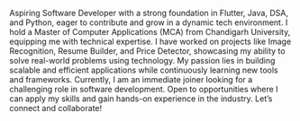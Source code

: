 Aspiring Software Developer with a strong foundation in Flutter, Java, DSA, and Python, eager to contribute and grow in a dynamic tech environment. I hold a Master of Computer Applications (MCA) from Chandigarh University, equipping me with technical expertise.
I have worked on projects like Image Recognition, Resume Builder, and Price Detector, showcasing my ability to solve real-world problems using technology. My passion lies in building scalable and efficient applications while continuously learning new tools and frameworks.
Currently, I am an immediate joiner looking for a challenging role in software development. Open to opportunities where I can apply my skills and gain hands-on experience in the industry. Let’s connect and collaborate!
